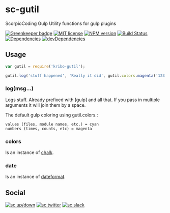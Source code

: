 # sc-gutil



ScorpioCoding Gulp Utility functions for gulp plugins

 [![Greenkeeper badge][greenkeeper-image]][greenkeeper-url] [![MIT license][MIT-image]][MIT-url] [![NPM version][npm-image]][npm-url] [![Build Status][travis-image]][travis-url] [![Dependencies][dep-image]][dep-url] [![devDependencies][devdep-image]][devdep-url]


## Usage

```javascript
var gutil = require('kribo-gutil');

gutil.log('stuff happened', 'Really it did', gutil.colors.magenta('123'));

```

### log(msg...)

Logs stuff. Already prefixed with [gulp] and all that. If you pass in multiple arguments it will join them by a space.

The default gulp coloring using gutil.colors.<color>:
```
values (files, module names, etc.) = cyan
numbers (times, counts, etc) = magenta
```

### colors

Is an instance of [chalk](https://github.com/sindresorhus/chalk).

### date

Is an instance of [dateformat](https://github.com/felixge/node-dateformat).



[npm-url]: https://www.npmjs.com/package/sc-gutil
[npm-image]: https://img.shields.io/npm/v/sc-gutil.svg?style=flat

[travis-url]: https://travis-ci.org/ScorpioCoding/sc-gutil
[travis-image]: https://travis-ci.org/ScorpioCoding/sc-gutil.svg?branch=master

[dep-url]: https://david-dm.org/ScorpioCoding/sc-gutil
[dep-image]: https://david-dm.org/ScorpioCoding/sc-gutil/status.svg?style=flat


[devdep-url]: https://david-dm.org/ScorpioCoding/sc-gutil?type=dev
[devdep-image]: https://david-dm.org/ScorpioCoding/sc-gutil/dev-status.svg?style=flat

[MIT-url]: http://opensource.org/licenses/MIT
[MIT-image]: http://img.shields.io/badge/license-MIT-brightgreen.svg

[greenkeeper-url]: https://greenkeeper.io/
[greenkeeper-image]: https://badges.greenkeeper.io/ScorpioCoding/sc-gutil.svg?style=flat-square


[sc-url]: https://scorpiocoding.net
[sc-image]: https://img.shields.io/website-up-down-green-red/http/shields.io.svg?label=scorpiocoding.net&style=for-the-badge

[slack-url]: https://scorpiocoding.slack.com
[slack-image]: https://img.shields.io/badge/slack-chat-ff69b4.svg?style=for-the-badge

[twitter-url]:https://twitter.com/ScorpioCoding
[twitter-image]:https://img.shields.io/twitter/url/http/shields.io.svg?style=for-the-badge


## Social

[![sc up/down][sc-image]][sc-url]     [![sc twitter][twitter-image]][twitter-url]     [![sc slack][slack-image]][slack-url] 







